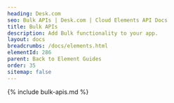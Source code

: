 ```yaml
---
heading: Desk.com
seo: Bulk APIs | Desk.com | Cloud Elements API Docs
title: Bulk APIs
description: Add Bulk functionality to your app.
layout: docs
breadcrumbs: /docs/elements.html
elementId: 286
parent: Back to Element Guides
order: 35
sitemap: false
---
```


{% include bulk-apis.md %}
